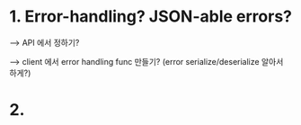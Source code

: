 # 1. Error-handling? JSON-able errors?

--> API 에서 정하기?

--> client 에서 error handling func 만들기? (error serialize/deserialize 알아서 하게?)

# 2.

